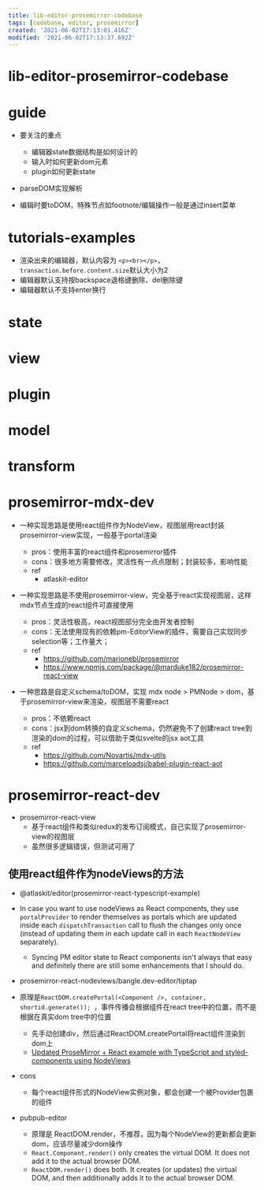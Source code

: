 ```yaml
---
title: lib-editor-prosemirror-codebase
tags: [codebase, editor, prosemirror]
created: '2021-06-02T17:13:01.416Z'
modified: '2021-06-02T17:13:37.692Z'
---
```


# lib-editor-prosemirror-codebase

# guide

- 要关注的重点
  - 编辑器state数据结构是如何设计的
  - 输入时如何更新dom元素
  - plugin如何更新state

- parseDOM实现解析
- 编辑时要toDOM，特殊节点如footnote/编辑操作一般是通过insert菜单
# tutorials-examples
- 渲染出来的编辑器，默认内容为 `<p><br></p>`，`transaction.before.content.size`默认大小为2
- 编辑器默认支持按backspace退格键删除、del删除键
- 编辑器默认不支持enter换行

# state

# view

# plugin

# model

# transform

# prosemirror-mdx-dev
- 一种实现思路是使用react组件作为NodeView，视图层用react封装prosemirror-view实现，一般基于portal渲染
  - pros：使用丰富的react组件和prosemirror插件
  - cons：很多地方需要修改，灵活性有一点点限制；封装较多，影响性能
  - ref
    - atlaskit-editor

- 一种实现思路是不使用prosemirror-view，完全基于react实现视图层，这样mdx节点生成的react组件可直接使用
  - pros：灵活性极高，react视图部分完全由开发者控制
  - cons：无法使用现有的依赖pm-EditorView的插件，需要自己实现同步selection等；工作量大；
  - ref
    - https://github.com/marionebl/prosemirror
    - https://www.npmjs.com/package/@marduke182/prosemirror-react-view

- 一种思路是自定义schema/toDOM，实现 mdx node > PMNode > dom，基于prosemirror-view来渲染，视图层不需要react
  - pros：不依赖react
  - cons：jsx到dom转换的自定义schema，仍然避免不了创建react tree到渲染的dom的过程，可以借助于类似svelte的jsx aot工具
  - ref
    - https://github.com/Novartis/mdx-utils
    - https://github.com/marceloadsj/babel-plugin-react-aot
# prosemirror-react-dev
- prosemirror-react-view
  - 基于react组件和类似redux的发布订阅模式，自己实现了prosemirror-view的视图层
  - 虽然很多逻辑错误，但测试可用了

## 使用react组件作为nodeViews的方法

- @atlaskit/editor(prosemirror-react-typescript-example)
- In case you want to use nodeViews as React components, they use `portalProvider` to render themselves as portals which are updated inside each `dispatchTransaction` call to flush the changes only once (instead of updating them in each update call in each `ReactNodeView` separately).
  - Syncing PM editor state to React components isn't always that easy and definitely there are still some enhancements that I should do.

- prosemirror-react-nodeviews/bangle.dev-editor/tiptap
- 原理是`ReactDOM.createPortal(<Component />, container, shortid.generate()); `，事件传播会根据组件在react tree中的位置，而不是根据在真实dom tree中的位置
  - 先手动创建div，然后通过ReactDOM.createPortal将react组件渲染到dom上
  - [Updated ProseMirror + React example with TypeScript and styled-components using NodeViews](https://gist.github.com/TeemuKoivisto/771e6522f092fa1f0ff9eab7545f8fad)
- cons
  - 每个react组件形式的NodeView实例对象，都会创建一个被Provider包裹的组件

- pubpub-editor
  - 原理是 ReactDOM.render，不推荐，因为每个NodeView的更新都会更新dom，应该尽量减少dom操作
  - `React.Component.render()` only creates the virtual DOM. It does not add it to the actual browser DOM.
  - `ReactDOM.render()` does both. It creates (or updates) the virtual DOM, and then additionally adds it to the actual browser DOM.
